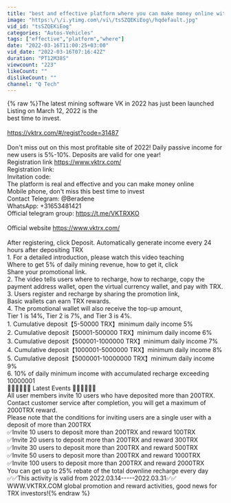 ```yaml
---
title: "best and effective platform where you can make money online with Mobile phone in 2022"
image: "https:\/\/i.ytimg.com\/vi\/tsSZQEKiEog\/hqdefault.jpg"
vid_id: "tsSZQEKiEog"
categories: "Autos-Vehicles"
tags: ["effective","platform","where"]
date: "2022-03-16T11:00:25+03:00"
vid_date: "2022-03-16T07:16:42Z"
duration: "PT12M38S"
viewcount: "223"
likeCount: ""
dislikeCount: ""
channel: "Q Tech"
---
```

{% raw %}The latest mining software VK in 2022 has just been launched<br />Listing on March 12, 2022 is the<br /> best time to invest.<br /><br /><a rel="nofollow" target="blank" href="https://vktrx.com/#/regist?code=31487">https://vktrx.com/#/regist?code=31487</a><br /><br />Don't miss out on this most profitable site of 2022! Daily passive income for new users is 5%-10%. Deposits are valid for one year!<br />Registration link <a rel="nofollow" target="blank" href="https://www.vktrx.com/">https://www.vktrx.com/</a><br />Registration link:<br />Invitation code:<br /> The platform is real and effective and you can make money online<br />Mobile phone, don't miss this best time to invest<br />Contact Telegram: @Beradene<br />WhatsApp: +31653481421<br />Official telegram group: <a rel="nofollow" target="blank" href="https://t.me/VKTRXKO">https://t.me/VKTRXKO</a><br /><br />Official website <a rel="nofollow" target="blank" href="https://www.vktrx.com/">https://www.vktrx.com/</a><br /><br />After registering, click Deposit. Automatically generate income every 24 hours after depositing TRX<br />1. For a detailed introduction, please watch this video teaching<br />Where to get 5% of daily mining revenue, how to get it, click<br />Share your promotional link.<br />2. The video tells users where to recharge, how to recharge, copy the payment address wallet, open the virtual currency wallet, and pay with TRX.<br />3. Users register and recharge by sharing the promotion link,<br />Basic wallets can earn TRX rewards.<br />4. The promotional wallet will also receive the top-up amount,<br />Tier 1 is 14%, Tier 2 is 7%, and Tier 3 is 4%.<br />1. Cumulative deposit【5-50000 TRX】minimum daily income 5%<br />2. Cumulative deposit【50001-500000 TRX】minimum daily income 6%<br />3. Cumulative deposit【500001-1000000 TRX】minimum daily income 7%<br />4. Cumulative deposit【1000001-5000000 TRX】minimum daily income 8%<br />5. Cumulative deposit【5000001-10000000 TRX】minimum daily income 9%<br />6. 10% of daily minimum income with accumulated recharge exceeding 10000001<br />💎🔥💎🔥💎🔥 Latest Events 💎🔥💎🔥💎🔥<br />All user members invite 10 users who have deposited more than 200TRX. Contact customer service after completion, you will get a maximum of 2000TRX reward.<br />    Please note that the conditions for inviting users are a single user with a deposit of more than 200TRX<br />✅Invite 10 users to deposit more than 200TRX and reward 100TRX<br />✅Invite 20 users to deposit more than 200TRX and reward 300TRX<br />✅Invite 30 users to deposit more than 200TRX and reward 500TRX<br />✅Invite 50 users to deposit more than 200TRX and reward 1000TRX<br />✅Invite 100 users to deposit more than 200TRX and reward 2000TRX<br />     You can get up to 25% rebate of the total downline recharge every day<br />✅✅This activity is valid from 2022.03.14-----2022.03.31✅✅<br />WWW.VKTRX.COM global promotion and reward activities, good news for TRX investors!{% endraw %}
